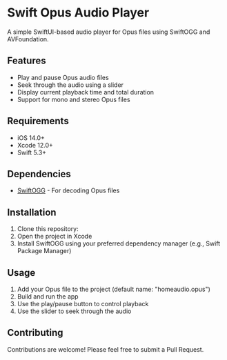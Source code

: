 # Swift Opus Audio Player

A simple SwiftUI-based audio player for Opus files using SwiftOGG and AVFoundation.

## Features

- Play and pause Opus audio files
- Seek through the audio using a slider
- Display current playback time and total duration
- Support for mono and stereo Opus files

## Requirements

- iOS 14.0+
- Xcode 12.0+
- Swift 5.3+

## Dependencies

- [SwiftOGG](https://github.com/SwiftOGG/SwiftOGG) - For decoding Opus files

## Installation

1. Clone this repository:
2. Open the project in Xcode
3. Install SwiftOGG using your preferred dependency manager (e.g., Swift Package Manager)

## Usage

1. Add your Opus file to the project (default name: "homeaudio.opus")
2. Build and run the app
3. Use the play/pause button to control playback
4. Use the slider to seek through the audio

## Contributing

Contributions are welcome! Please feel free to submit a Pull Request.


